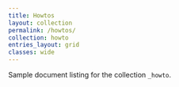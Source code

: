 ```yaml
---
title: Howtos
layout: collection
permalink: /howtos/
collection: howto
entries_layout: grid
classes: wide
---
```


Sample document listing for the collection `_howto`.
